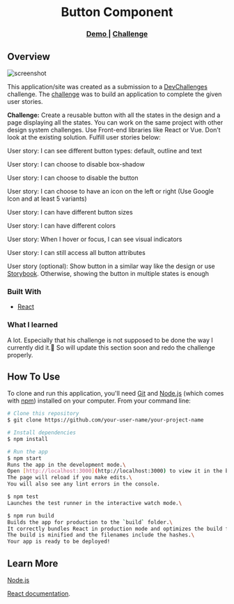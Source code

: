 <h1 align="center">Button Component</h1>

<div align="center">
  <h3>
    <a href="#">
      Demo
    </a>
    <span> | </span>
    <a href="https://devchallenges.io/challenges/ohgVTyJCbm5OZyTB2gNY">
      Challenge
    </a>
  </h3>
</div>

<!-- OVERVIEW -->

## Overview

![screenshot](https://user-images.githubusercontent.com/16707738/92399059-5716eb00-f132-11ea-8b14-bcacdc8ec97b.png)

This application/site was created as a submission to a [DevChallenges](https://devchallenges.io/challenges) challenge. The [challenge](https://devchallenges.io/challenges/ohgVTyJCbm5OZyTB2gNY) was to build an application to complete the given user stories.

**Challenge:** Create a reusable button with all the states in the design and a page displaying all the states. You can work on the same project with other design system challenges. Use Front-end libraries like React or Vue. Don’t look at the existing solution. Fulfill user stories below:

User story: I can see different button types: default, outline and text

User story: I can choose to disable box-shadow

User story: I can choose to disable the button

User story: I can choose to have an icon on the left or right (Use Google Icon and at least 5 variants)

User story: I can have different button sizes

User story: I can have different colors

User story: When I hover or focus, I can see visual indicators

User story: I can still access all button attributes

User story (optional): Show button in a similar way like the design or use [Storybook](https://storybook.js.org/). Otherwise, showing the button in multiple states is enough

### Built With

- [React](https://reactjs.org/)

### What I learned

A lot. Especially that his challenge is not supposed to be done the way I currently did it.🤣 So will update this section soon and redo the challenge properly.

## How To Use

<!-- This is an example, please update according to your application -->

To clone and run this application, you'll need [Git](https://git-scm.com) and [Node.js](https://nodejs.org/en/download/) (which comes with [npm](http://npmjs.com)) installed on your computer. From your command line:

```bash
# Clone this repository
$ git clone https://github.com/your-user-name/your-project-name

# Install dependencies
$ npm install

# Run the app
$ npm start
Runs the app in the development mode.\
Open [http://localhost:3000](http://localhost:3000) to view it in the browser.
The page will reload if you make edits.\
You will also see any lint errors in the console.

$ npm test
Launches the test runner in the interactive watch mode.\

$ npm run build
Builds the app for production to the `build` folder.\
It correctly bundles React in production mode and optimizes the build for the best performance.
The build is minified and the filenames include the hashes.\
Your app is ready to be deployed!


```

## Learn More

[Node.js](https://nodejs.org/)

[React documentation](https://reactjs.org/).
